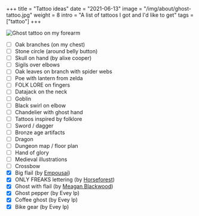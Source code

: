 +++
title = "Tattoo ideas"
date = "2021-06-13"
image = "/img/about/ghost-tattoo.jpg"
weight = 8
intro = "A list of tattoos I got and I'd like to get"
tags = ["tattoo"]
+++

![Ghost tattoo on my forearm](/img/about/ghost-tattoo.jpg)

<div class="checklist">

- [ ] Oak branches (on my chest)
- [ ] Stone circle (around belly button)
- [ ] Skull on hand (by alixe cooper)
- [ ] Sigils over elbows
- [ ] Oak leaves on branch with spider webs
- [ ] Poe with lantern from zelda
- [ ] FOLK LORE on fingers
- [ ] Datajack on the neck
- [ ] Goblin
- [ ] Black swirl on elbow
- [ ] Chandelier with ghost hand
- [ ] Tattoos inspired by folklore
- [ ] Sword / dagger
- [ ] Bronze age artifacts
- [ ] Dragon
- [ ] Dungeon map / floor plan
- [ ] Hand of glory
- [ ] Medieval illustrations
- [ ] Crossbow
- [x] Big flail (by [Empousai](https://www.instagram.com/_empousai_/))
- [x] ONLY FREAKS lettering (by [Horseforest](https://www.instagram.com/horseforest/))
- [x] Ghost with flail (by [Meagan Blackwood](https://www.instagram.com/baroquebabetattoos/))
- [x] Ghost pepper (by Evey lp)
- [x] Coffee ghost (by Evey lp)
- [x] Bike gear (by Evey lp)

</div>
